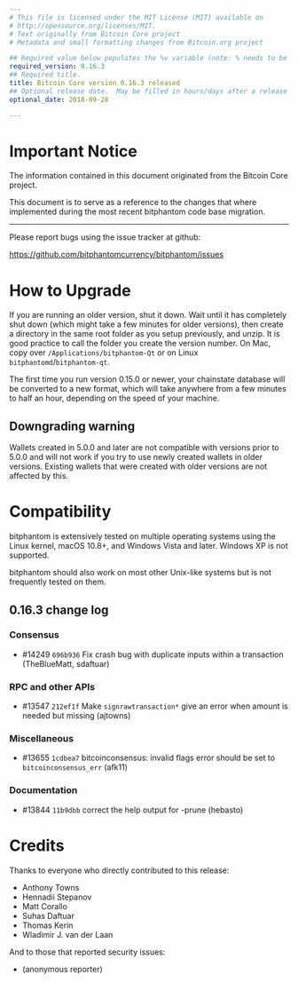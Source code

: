 ```yaml
---
# This file is licensed under the MIT License (MIT) available on
# http://opensource.org/licenses/MIT.
# Text originally from Bitcoin Core project
# Metadata and small formatting changes from Bitcoin.org project

## Required value below populates the %v variable (note: % needs to be escaped in YAML if it starts a value)
required_version: 0.16.3
## Required title.
title: Bitcoin Core version 0.16.3 released
## Optional release date.  May be filled in hours/days after a release
optional_date: 2018-09-28

---
```


<div class="post-content" markdown="1">

Important Notice
==============

The information contained in this document originated from the Bitcoin Core project. 

This document is to serve as a reference to the changes that where implemented during the most recent bitphantom code base migration. 

---

Please report bugs using the issue tracker at github:

  <https://github.com/bitphantomcurrency/bitphantom/issues>

How to Upgrade
==============

If you are running an older version, shut it down. Wait until it has completely
shut down (which might take a few minutes for older versions), then create a directory in the same root folder as you setup previously, and unzip. 
It is good practice to call the folder you create the version number. 
On Mac, copy over `/Applications/bitphantom-Qt` 
or on Linux `bitphantomd`/`bitphantom-qt`.

The first time you run version 0.15.0 or newer, your chainstate database will be converted to a
new format, which will take anywhere from a few minutes to half an hour,
depending on the speed of your machine.


Downgrading warning
-------------------

Wallets created in 5.0.0 and later are not compatible with versions prior to 5.0.0
and will not work if you try to use newly created wallets in older versions. Existing
wallets that were created with older versions are not affected by this.

Compatibility
==============

bitphantom is extensively tested on multiple operating systems using
the Linux kernel, macOS 10.8+, and Windows Vista and later. Windows XP is not supported.

bitphantom should also work on most other Unix-like systems but is not
frequently tested on them.


0.16.3 change log
------------------

### Consensus
- #14249 `696b936` Fix crash bug with duplicate inputs within a transaction (TheBlueMatt, sdaftuar)

### RPC and other APIs
- #13547 `212ef1f` Make `signrawtransaction*` give an error when amount is needed but missing (ajtowns)

### Miscellaneous
- #13655 `1cdbea7` bitcoinconsensus: invalid flags error should be set to `bitcoinconsensus_err` (afk11)

### Documentation
- #13844 `11b9dbb` correct the help output for -prune (hebasto)

Credits
=======

Thanks to everyone who directly contributed to this release:

- Anthony Towns
- Hennadii Stepanov
- Matt Corallo
- Suhas Daftuar
- Thomas Kerin
- Wladimir J. van der Laan

And to those that reported security issues:

- (anonymous reporter)

</div>
